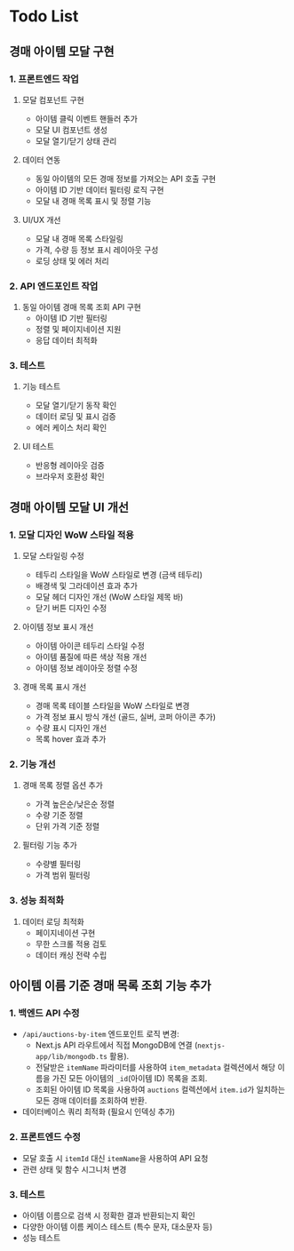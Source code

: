 # Todo List

## 경매 아이템 모달 구현

### 1. 프론트엔드 작업
1. 모달 컴포넌트 구현
   - 아이템 클릭 이벤트 핸들러 추가
   - 모달 UI 컴포넌트 생성
   - 모달 열기/닫기 상태 관리

2. 데이터 연동
   - 동일 아이템의 모든 경매 정보를 가져오는 API 호출 구현
   - 아이템 ID 기반 데이터 필터링 로직 구현
   - 모달 내 경매 목록 표시 및 정렬 기능

3. UI/UX 개선
   - 모달 내 경매 목록 스타일링
   - 가격, 수량 등 정보 표시 레이아웃 구성
   - 로딩 상태 및 에러 처리

### 2. API 엔드포인트 작업
1. 동일 아이템 경매 목록 조회 API 구현
   - 아이템 ID 기반 필터링
   - 정렬 및 페이지네이션 지원
   - 응답 데이터 최적화

### 3. 테스트
1. 기능 테스트
   - 모달 열기/닫기 동작 확인
   - 데이터 로딩 및 표시 검증
   - 에러 케이스 처리 확인

2. UI 테스트
   - 반응형 레이아웃 검증
   - 브라우저 호환성 확인

## 경매 아이템 모달 UI 개선

### 1. 모달 디자인 WoW 스타일 적용
1. 모달 스타일링 수정
   - 테두리 스타일을 WoW 스타일로 변경 (금색 테두리)
   - 배경색 및 그라데이션 효과 추가
   - 모달 헤더 디자인 개선 (WoW 스타일 제목 바)
   - 닫기 버튼 디자인 수정

2. 아이템 정보 표시 개선
   - 아이템 아이콘 테두리 스타일 수정
   - 아이템 품질에 따른 색상 적용 개선
   - 아이템 정보 레이아웃 정렬 수정

3. 경매 목록 표시 개선
   - 경매 목록 테이블 스타일을 WoW 스타일로 변경
   - 가격 정보 표시 방식 개선 (골드, 실버, 코퍼 아이콘 추가)
   - 수량 표시 디자인 개선
   - 목록 hover 효과 추가

### 2. 기능 개선
1. 경매 목록 정렬 옵션 추가
   - 가격 높은순/낮은순 정렬
   - 수량 기준 정렬
   - 단위 가격 기준 정렬

2. 필터링 기능 추가
   - 수량별 필터링
   - 가격 범위 필터링

### 3. 성능 최적화
1. 데이터 로딩 최적화
   - 페이지네이션 구현
   - 무한 스크롤 적용 검토
   - 데이터 캐싱 전략 수립

## 아이템 이름 기준 경매 목록 조회 기능 추가
### 1. 백엔드 API 수정
- `/api/auctions-by-item` 엔드포인트 로직 변경:
  - Next.js API 라우트에서 직접 MongoDB에 연결 (`nextjs-app/lib/mongodb.ts` 활용).
  - 전달받은 `itemName` 파라미터를 사용하여 `item_metadata` 컬렉션에서 해당 이름을 가진 모든 아이템의 `_id`(아이템 ID) 목록을 조회.
  - 조회된 아이템 ID 목록을 사용하여 `auctions` 컬렉션에서 `item.id`가 일치하는 모든 경매 데이터를 조회하여 반환.
- 데이터베이스 쿼리 최적화 (필요시 인덱싱 추가)

### 2. 프론트엔드 수정
- 모달 호출 시 `itemId` 대신 `itemName`을 사용하여 API 요청
- 관련 상태 및 함수 시그니처 변경

### 3. 테스트
- 아이템 이름으로 검색 시 정확한 결과 반환되는지 확인
- 다양한 아이템 이름 케이스 테스트 (특수 문자, 대소문자 등)
- 성능 테스트

